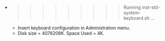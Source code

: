 * >>>>>>>>> Running inst-std-system-keyboard.sh ...
  * Insert keyboard configuration in Administration menu.
  * Disk size = 4076208K. Space Used = 4K.
